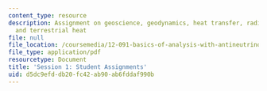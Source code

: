 ```yaml
---
content_type: resource
description: Assignment on geoscience, geodynamics, heat transfer, radiogenic heat,
  and terrestrial heat
file: null
file_location: /coursemedia/12-091-basics-of-analysis-with-antineutrinos-from-heat-producing-elements-k-u-th-in-the-earth-january-iap-2010/d5dc9efddb20fc42ab90ab6fddaf990b_MIT12_091IAP10_assignment1.pdf
file_type: application/pdf
resourcetype: Document
title: 'Session 1: Student Assignments'
uid: d5dc9efd-db20-fc42-ab90-ab6fddaf990b
---
```

